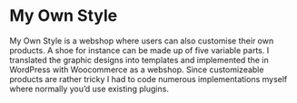 <!--
  id: 2306
  slug: my-own-style
  type: fortpolio
  excerpt: Implemented Woocommerce webshop into Wordpress. Created a module that enabled customizeable products. 
  categories: JavaScript, HTML/CSS, mobile
  tags: HTML, jQuery, Wordpress, Less, Woocommerce, Grunt, UX
  clients: Zoutpeper
  collaboration: Ibrahim Farah
  prizes: 
  thumbnail: MYOS_home.png
  image: MYOS_home.png
  images: MYOS_Karly_mobile.png, MYOS_home.png, MYOS_Karly.png
  inCv: false
  inPortfolio: true
  dateFrom: 2014-02-01
  dateTo: 2014-04-01
-->

# My Own Style

My Own Style is a webshop where users can also customise their own products. A shoe for instance can be made up of five variable parts.
I translated the graphic designs into templates and implemented the in WordPress with Woocommerce as a webshop.
Since customizeable products are rather tricky I had to code numerous implementations myself where normally you&#8217;d use existing plugins.
